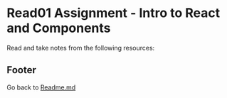 # Read01 Assignment - Intro to React and Components

Read and take notes from the following resources:  

## Footer

Go back to [Readme.md](../README.html)  
